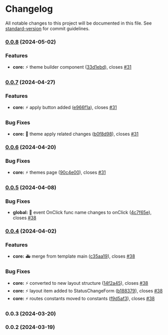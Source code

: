 # Changelog

All notable changes to this project will be documented in this file. See [standard-version](https://github.com/conventional-changelog/standard-version) for commit guidelines.

### [0.0.8](https://https//github.com/wrappid/wrappid-module/compare/v0.0.7...v0.0.8) (2024-05-02)


### Features

* **core:** :zap: theme builder component ([33d1ebd](https://https//github.com/wrappid/wrappid-module/commit/33d1ebd0b3e0eb5b12d4cd494af2bf9406e36001)), closes [#31](https://https//github.com/wrappid/wrappid-module/issues/31)

### [0.0.7](https://https//github.com/wrappid/wrappid-module/compare/v0.0.6...v0.0.7) (2024-04-27)


### Features

* **core:** :zap: apply button added ([e966f1a](https://https//github.com/wrappid/wrappid-module/commit/e966f1ae8e6bbf5d1be8f3940bbd6a9f39365383)), closes [#31](https://https//github.com/wrappid/wrappid-module/issues/31)


### Bug Fixes

* **core:** :art: theme apply related changes ([b0f8d98](https://https//github.com/wrappid/wrappid-module/commit/b0f8d986d31e1c4662820cbaf84c81737e2256c2)), closes [#31](https://https//github.com/wrappid/wrappid-module/issues/31)

### [0.0.6](https://https//github.com/wrappid/wrappid-module/compare/v0.0.5...v0.0.6) (2024-04-20)


### Bug Fixes

* **core:** :zap: themes page ([90c4e00](https://https//github.com/wrappid/wrappid-module/commit/90c4e003435bfc17e81d224d4344cc8e6b8c8f19)), closes [#31](https://https//github.com/wrappid/wrappid-module/issues/31)

### [0.0.5](https://https//github.com/wrappid/wrappid-module/compare/v0.0.4...v0.0.5) (2024-04-08)


### Bug Fixes

* **global:** :bug: event OnClick func name changes to onClick ([4c7f65e](https://https//github.com/wrappid/wrappid-module/commit/4c7f65ee41cb8779274ba603ba82608ecd7df105)), closes [#38](https://https//github.com/wrappid/wrappid-module/issues/38)

### [0.0.4](https://https//github.com/wrappid/wrappid-module/compare/v0.0.3...v0.0.4) (2024-04-02)


### Features

* **core:** :ambulance: merge from template main ([c35aa19](https://https//github.com/wrappid/wrappid-module/commit/c35aa19de6b995ea6cdfd3adc3f9d1b1de72459f)), closes [#38](https://https//github.com/wrappid/wrappid-module/issues/38)


### Bug Fixes

* **core:** :zap: converted to new layout structure ([14f2a45](https://https//github.com/wrappid/wrappid-module/commit/14f2a458461a2a9ad7df7b8d998b03fc3cbc720e)), closes [#38](https://https//github.com/wrappid/wrappid-module/issues/38)
* **core:** :zap: layout item added to StatusChangeForm ([b188379](https://https//github.com/wrappid/wrappid-module/commit/b188379fe2440abc8a2bcd73c98e950a0b06ff66)), closes [#38](https://https//github.com/wrappid/wrappid-module/issues/38)
* **core:** :zap: routes constants moved to constants ([f9d5af3](https://https//github.com/wrappid/wrappid-module/commit/f9d5af398be2f1036d64660b5252f006487d2ba8)), closes [#38](https://https//github.com/wrappid/wrappid-module/issues/38)

### 0.0.3 (2024-03-20)

### 0.0.2 (2024-03-19)
